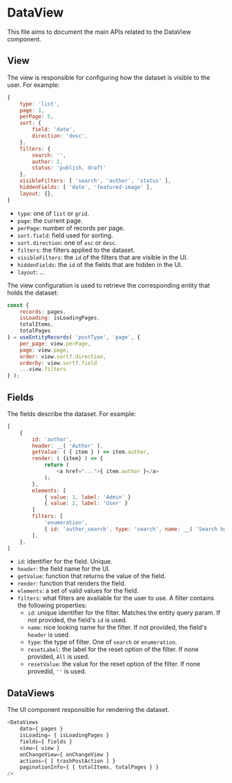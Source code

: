 # DataView

This file aims to document the main APIs related to the DataView component.

## View

The view is responsible for configuring how the dataset is visible to the user. For example:

```js
{
	type: 'list',
	page: 1,
	perPage: 5,
	sort: {
		field: 'date',
		direction: 'desc',
	},
	filters: {
		search: '',
		author: 2,
		status: 'publish, draft'
	},
	visibleFilters: [ 'search', 'author', 'status' ],
	hiddenFields: [ 'date', 'featured-image' ],
	layout: {},
}
```

- `type`: one of `list` or `grid`.
- `page`: the current page.
- `perPage`: number of records per page.
- `sort.field`: field used for sorting.
- `sort.direction`: one of `asc` or `desc`.
- `filters`: the filters applied to the dataset.
- `visibleFilters`: the `id` of the filters that are visible in the UI.
- `hiddenFields`: the `id` of the fields that are hidden in the UI.
- `layout`: ...

The view configuration is used to retrieve the corresponding entity that holds the dataset:

```js
const {
	records: pages,
	isLoading: isLoadingPages,
	totalItems,
	totalPages
} = useEntityRecords( 'postType', 'page', {
	per_page: view.perPage,
	page: view.page,
	order: view.sort?.direction,
	orderby: view.sort?.field
	...view.filters
} );
```

## Fields

The fields describe the dataset. For example:

```js
[
	{
		id: 'author',
		header: __( 'Author' ),
		getValue: ( { item } ) => item.author,
		render: ( {item} ) => {
			return (
				<a href="...">{ item.author }</a>
			);
		},
		elements: [
			{ value: 1, label: 'Admin' }
			{ value: 2, label: 'User' }
		]
		filters: [
			'enumeration',
			{ id: 'author_search', type: 'search', name: __( 'Search by author' ) }
		],
	},
]
```

- `id`: identifier for the field. Unique.
- `header`: the field name for the UI.
- `getValue`: function that returns the value of the field.
- `render`: function that renders the field.
- `elements`: a set of valid values for the field.
- `filters`: what filters are available for the user to use. A filter contains the following properties:
	- `id`: unique identifier for the filter. Matches the entity query param. If not provided, the field's `id` is used.
	- `name`: nice looking name for the filter. If not provided, the field's `header` is used.
	- `type`: the type of filter. One of `search` or `enumeration`.
	- `resetLabel`: the label for the reset option of the filter. If none provided, `All` is used.
	- `resetValue`: the value for the reset option of the filter. If none provedid, `''` is used.

## DataViews

The UI component responsible for rendering the dataset.

```js
<DataViews
	data={ pages }
	isLoading= { isLoadingPages }
	fields={ fields }
	view={ view }
	onChangeView={ onChangeView }
	actions={ [ trashPostAction ] }
	paginationInfo={ { totalItems, totalPages } }
/>
```
